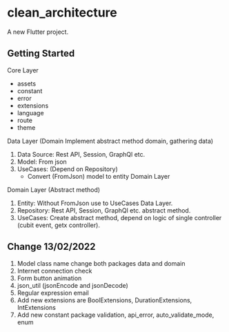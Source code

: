 # clean_architecture

A new Flutter project.

## Getting Started
Core Layer
- assets
- constant
- error
- extensions
- language
- route
- theme

Data Layer (Domain Implement abstract method domain, gathering data)
1) Data Source: Rest API, Session, GraphQl etc.
2) Model: From json
3) UseCases: (Depend on Repository)
   - Convert (FromJson) model to entity Domain Layer
    
Domain Layer (Abstract method)
1) Entity: Without FromJson use to UseCases Data Layer.
2) Repository: Rest API, Session, GraphQl etc. abstract method.
3) UseCases: Create abstract method, depend on logic of single controller (cubit event, getx controller). 

## Change 13/02/2022
1) Model class name change both packages data and domain
2) Internet connection check
3) Form button animation
4) json_util (jsonEncode and jsonDecode)
5) Regular expression email
6) Add new extensions are BoolExtensions, DurationExtensions, IntExtensions
7) Add new constant package validation, api_error, auto_validate_mode, enum